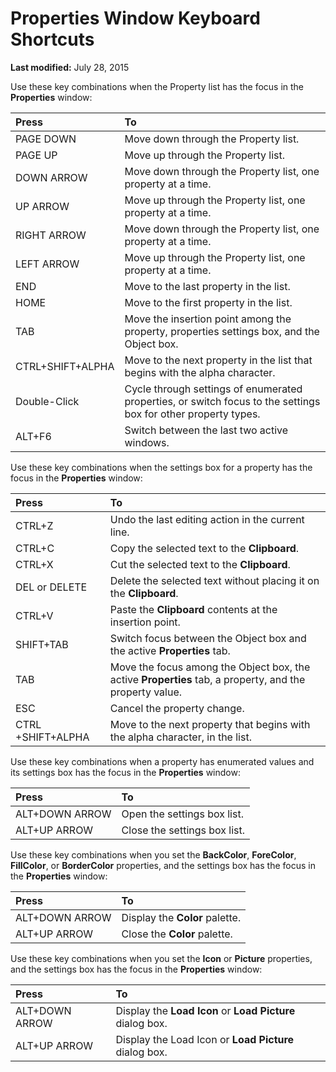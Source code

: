 
# Properties Window Keyboard Shortcuts

 **Last modified:** July 28, 2015

Use these key combinations when the Property list has the focus in the  **Properties** window:


|**Press**|**To**|
|:-----|:-----|
|PAGE DOWN|Move down through the Property list.|
|PAGE UP|Move up through the Property list.|
|DOWN ARROW|Move down through the Property list, one property at a time.|
|UP ARROW|Move up through the Property list, one property at a time.|
|RIGHT ARROW|Move down through the Property list, one property at a time.|
|LEFT ARROW|Move up through the Property list, one property at a time.|
|END|Move to the last property in the list.|
|HOME|Move to the first property in the list.|
|TAB|Move the insertion point among the property, properties settings box, and the Object box.|
|CTRL+SHIFT+ALPHA|Move to the next property in the list that begins with the alpha character.|
|Double-Click|Cycle through settings of enumerated properties, or switch focus to the settings box for other property types.|
|ALT+F6|Switch between the last two active windows.|
Use these key combinations when the settings box for a property has the focus in the  **Properties** window:


|**Press**|**To**|
|:-----|:-----|
|CTRL+Z|Undo the last editing action in the current line.|
|CTRL+C|Copy the selected text to the  **Clipboard**.|
|CTRL+X|Cut the selected text to the  **Clipboard**.|
|DEL or DELETE|Delete the selected text without placing it on the  **Clipboard**.|
|CTRL+V|Paste the  **Clipboard** contents at the insertion point.|
|SHIFT+TAB|Switch focus between the Object box and the active  **Properties** tab.|
|TAB|Move the focus among the Object box, the active  **Properties** tab, a property, and the property value.|
|ESC|Cancel the property change.|
|CTRL +SHIFT+ALPHA|Move to the next property that begins with the alpha character, in the list.|
Use these key combinations when a property has enumerated values and its settings box has the focus in the  **Properties** window:


|**Press**|**To**|
|:-----|:-----|
|ALT+DOWN ARROW|Open the settings box list.|
|ALT+UP ARROW|Close the settings box list.|
Use these key combinations when you set the  **BackColor**,  **ForeColor**,  **FillColor**, or  **BorderColor** properties, and the settings box has the focus in the **Properties** window:


|**Press**|**To**|
|:-----|:-----|
|ALT+DOWN ARROW|Display the  **Color** palette.|
|ALT+UP ARROW|Close the  **Color** palette.|
Use these key combinations when you set the  **Icon** or **Picture** properties, and the settings box has the focus in the **Properties** window:


|**Press**|**To**|
|:-----|:-----|
|ALT+DOWN ARROW|Display the  **Load** **Icon** or **Load** **Picture** dialog box.|
|ALT+UP ARROW|Display the Load Icon or  **Load** **Picture** dialog box.|
